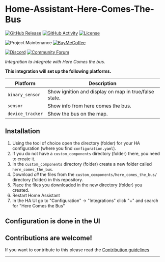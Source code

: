 # Home-Assistant-Here-Comes-The-Bus

[![GitHub Release][releases-shield]][releases]
[![GitHub Activity][commits-shield]][commits]
[![License][license-shield]](LICENSE)

![Project Maintenance][maintenance-shield]
[![BuyMeCoffee][buymecoffeebadge]][buymecoffee]

[![Discord][discord-shield]][discord]
[![Community Forum][forum-shield]][forum]

_Integration to integrate with Here Comes the bus._

**This integration will set up the following platforms.**

Platform | Description
-- | --
`binary_sensor` | Show ignition and display on map in true/false state.
`sensor` | Show info from here comes the bus.
`device_tracker` | Show the bus on the map.

## Installation

1. Using the tool of choice open the directory (folder) for your HA configuration (where you find `configuration.yaml`).
1. If you do not have a `custom_components` directory (folder) there, you need to create it.
1. In the `custom_components` directory (folder) create a new folder called `here_comes_the_bus`.
1. Download _all_ the files from the `custom_components/here_comes_the_bus/` directory (folder) in this repository.
1. Place the files you downloaded in the new directory (folder) you created.
1. Restart Home Assistant
1. In the HA UI go to "Configuration" -> "Integrations" click "+" and search for "Here Comes the Bus"

## Configuration is done in the UI

<!---->

## Contributions are welcome!

If you want to contribute to this please read the [Contribution guidelines](CONTRIBUTING.md)

***

[Home-Assistant-Here-Comes-The-Bus]: https://github.com/pcartwright81/Home-Assistant-Here-Comes-The-Bus
[buymecoffee]: https://www.buymeacoffee.com/pcartwright81
[buymecoffeebadge]: https://img.shields.io/badge/buy%20me%20a%20coffee-donate-yellow.svg?style=for-the-badge
[commits-shield]: https://img.shields.io/github/commit-activity/y/pcartwright81/Home-Assistant-Here-Comes-The-Bus.svg?style=for-the-badge
[commits]: https://github.com/pcartwright81/Home-Assistant-Here-Comes-The-Bus/commits/main
[discord]: https://discord.gg/Qa5fW2R
[discord-shield]: https://img.shields.io/discord/330944238910963714.svg?style=for-the-badge
[exampleimg]: example.png
[forum-shield]: https://img.shields.io/badge/community-forum-brightgreen.svg?style=for-the-badge
[forum]: https://community.home-assistant.io/
[license-shield]: https://img.shields.io/github/license/pcartwright81/Home-Assistant-Here-Comes-The-Bus.svg?style=for-the-badge
[maintenance-shield]: https://img.shields.io/badge/maintainer-Patrick%20Cartwright%20%40pcartwright81-blue.svg?style=for-the-badge
[releases-shield]: https://img.shields.io/github/release/pcartwright81/Home-Assistant-Here-Comes-The-Bus.svg?style=for-the-badge
[releases]: https://github.com/pcartwright81/Home-Assistant-Here-Comes-The-Bus/releases
